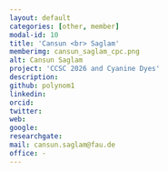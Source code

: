 ```yaml
---
layout: default
categories: [other, member]
modal-id: 10
title: 'Cansun <br> Saglam'
memberimg: cansun_saglam_cpc.png
alt: Cansun Saglam
project: 'CCSC 2026 and Cyanine Dyes'
description: 
github: polynom1
linkedin: 
orcid: 
twitter: 
web:
google: 
researchgate: 
mail: cansun.saglam@fau.de
office: -
---
```

